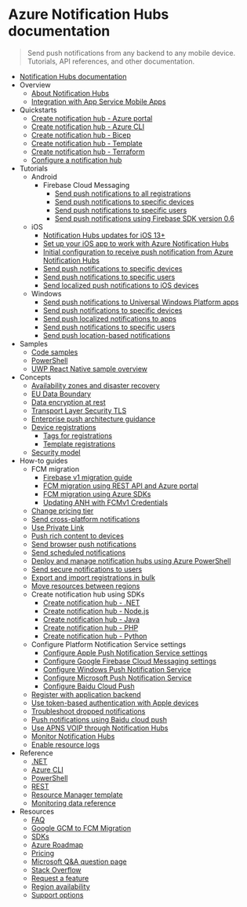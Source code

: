 # Azure Notification Hubs documentation
> Send push notifications from any backend to any mobile device. Tutorials, API references, and other documentation.
  - [Notification Hubs documentation](https://learn.microsoft.com/en-us/azure/notification-hubs/)
  - Overview
    - [About Notification Hubs](https://learn.microsoft.com/en-us/azure/notification-hubs/notification-hubs-push-notification-overview)
    - [Integration with App Service Mobile Apps](https://learn.microsoft.com/en-us/azure/notification-hubs/notification-hubs-app-service)
  - Quickstarts
    - [Create notification hub - Azure portal](https://learn.microsoft.com/en-us/azure/notification-hubs/create-notification-hub-portal)
    - [Create notification hub - Azure CLI](https://learn.microsoft.com/en-us/azure/notification-hubs/create-notification-hub-azure-cli)
    - [Create notification hub - Bicep](https://learn.microsoft.com/en-us/azure/notification-hubs/create-notification-hub-bicep)
    - [Create notification hub - Template](https://learn.microsoft.com/en-us/azure/notification-hubs/create-notification-hub-template)
    - [Create notification hub - Terraform](https://learn.microsoft.com/en-us/azure/notification-hubs/create-notification-hub-terraform)
    - [Configure a notification hub](https://learn.microsoft.com/en-us/azure/notification-hubs/configure-notification-hub-portal-pns-settings)
  - Tutorials
    - Android
      - Firebase Cloud Messaging
        - [Send push notifications to all registrations](https://learn.microsoft.com/en-us/azure/notification-hubs/android-sdk)
        - [Send push notifications to specific devices](https://learn.microsoft.com/en-us/azure/notification-hubs/push-notifications-android-specific-devices-firebase-cloud-messaging)
        - [Send push notifications to specific users](https://learn.microsoft.com/en-us/azure/notification-hubs/push-notifications-android-specific-users-firebase-cloud-messaging)
        - [Send push notifications using Firebase SDK version 0.6](https://learn.microsoft.com/en-us/azure/notification-hubs/notification-hubs-android-push-notification-google-fcm-get-started)
    - iOS
      - [Notification Hubs updates for iOS 13+](https://learn.microsoft.com/en-us/azure/notification-hubs/push-notification-updates-ios-13)
      - [Set up your iOS app to work with Azure Notification Hubs](https://learn.microsoft.com/en-us/azure/notification-hubs/ios-sdk-get-started)
      - [Initial configuration to receive push notification from Azure Notification Hubs](https://learn.microsoft.com/en-us/azure/notification-hubs/ios-sdk-current)
      - [Send push notifications to specific devices](https://learn.microsoft.com/en-us/azure/notification-hubs/notification-hubs-ios-xplat-segmented-apns-push-notification)
      - [Send push notifications to specific users](https://learn.microsoft.com/en-us/azure/notification-hubs/notification-hubs-aspnet-backend-ios-apple-apns-notification)
      - [Send localized push notifications to iOS devices](https://learn.microsoft.com/en-us/azure/notification-hubs/notification-hubs-ios-xplat-localized-apns-push-notification)
    - Windows
      - [Send push notifications to Universal Windows Platform apps](https://learn.microsoft.com/en-us/azure/notification-hubs/notification-hubs-windows-store-dotnet-get-started-wns-push-notification)
      - [Send push notifications to specific devices](https://learn.microsoft.com/en-us/azure/notification-hubs/notification-hubs-windows-notification-dotnet-push-xplat-segmented-wns)
      - [Send push localized notifications to apps](https://learn.microsoft.com/en-us/azure/notification-hubs/notification-hubs-windows-store-dotnet-xplat-localized-wns-push-notification)
      - [Send push notifications to specific users](https://learn.microsoft.com/en-us/azure/notification-hubs/notification-hubs-aspnet-backend-windows-dotnet-wns-notification)
      - [Send push location-based notifications](https://learn.microsoft.com/en-us/azure/notification-hubs/notification-hubs-push-bing-spatial-data-geofencing-notification)
  - Samples
    - [Code samples](https://learn.microsoft.com/en-us/azure/notification-hubs/samples)
    - [PowerShell](https://learn.microsoft.com/en-us/azure/notification-hubs/samples-powershell)
    - [UWP React Native sample overview](https://learn.microsoft.com/en-us/azure/notification-hubs/uwp-react)
  - Concepts
    - [Availability zones and disaster recovery](https://learn.microsoft.com/en-us/azure/reliability/reliability-notification-hubs?toc=/azure/reliability/toc.json)
    - [EU Data Boundary](https://learn.microsoft.com/en-us/azure/notification-hubs/eu-data-boundary)
    - [Data encryption at rest](https://learn.microsoft.com/en-us/azure/notification-hubs/encrypt-at-rest)
    - [Transport Layer Security TLS](https://learn.microsoft.com/en-us/azure/notification-hubs/notification-hubs-tls12)
    - [Enterprise push architecture guidance](https://learn.microsoft.com/en-us/azure/notification-hubs/notification-hubs-enterprise-push-notification-architecture)
    - [Device registrations](https://learn.microsoft.com/en-us/azure/notification-hubs/notification-hubs-push-notification-registration-management)
      - [Tags for registrations](https://learn.microsoft.com/en-us/azure/notification-hubs/notification-hubs-tags-segment-push-message)
      - [Template registrations](https://learn.microsoft.com/en-us/azure/notification-hubs/notification-hubs-templates-cross-platform-push-messages)
    - [Security model](https://learn.microsoft.com/en-us/azure/notification-hubs/notification-hubs-push-notification-security)
  - How-to guides
    - FCM migration
      - [Firebase v1 migration guide](https://learn.microsoft.com/en-us/azure/notification-hubs/notification-hubs-gcm-to-fcm)
      - [FCM migration using REST API and Azure portal](https://learn.microsoft.com/en-us/azure/notification-hubs/firebase-migration-rest)
      - [FCM migration using Azure SDKs](https://learn.microsoft.com/en-us/azure/notification-hubs/firebase-migration-sdk)
      - [Updating ANH with FCMv1 Credentials](https://learn.microsoft.com/en-us/azure/notification-hubs/firebase-migration-update-sdk)
    - [Change pricing tier](https://learn.microsoft.com/en-us/azure/notification-hubs/change-pricing-tier)
    - [Send cross-platform notifications](https://learn.microsoft.com/en-us/azure/notification-hubs/notification-hubs-aspnet-cross-platform-notification)
    - [Use Private Link](https://learn.microsoft.com/en-us/azure/notification-hubs/private-link)
    - [Push rich content to devices](https://learn.microsoft.com/en-us/azure/notification-hubs/notification-hubs-aspnet-backend-ios-apple-push-notification-service-apns-rich)
    - [Send browser push notifications](https://learn.microsoft.com/en-us/azure/notification-hubs/browser-push)
    - [Send scheduled notifications](https://learn.microsoft.com/en-us/azure/notification-hubs/notification-hubs-send-push-notifications-scheduled)
    - [Deploy and manage notification hubs using Azure PowerShell](https://learn.microsoft.com/en-us/azure/notification-hubs/notification-hubs-deploy-and-manage-powershell)
    - [Send secure notifications to users](https://learn.microsoft.com/en-us/azure/notification-hubs/notification-hubs-aspnet-backend-windows-dotnet-wns-secure-push-notification)
    - [Export and import registrations in bulk](https://learn.microsoft.com/en-us/azure/notification-hubs/export-modify-registrations-bulk)
    - [Move resources between regions](https://learn.microsoft.com/en-us/azure/notification-hubs/move-registrations)
    - Create notification hub using SDKs
      - [Create notification hub - .NET](https://learn.microsoft.com/dotnet/api/overview/azure/notification-hubs)
      - [Create notification hub - Node.js](https://learn.microsoft.com/en-us/azure/notification-hubs/notification-hubs-nodejs-push-notification-tutorial)
      - [Create notification hub - Java](https://learn.microsoft.com/en-us/azure/notification-hubs/notification-hubs-java-push-notification-tutorial)
      - [Create notification hub - PHP](https://learn.microsoft.com/en-us/azure/notification-hubs/notification-hubs-php-push-notification-tutorial)
      - [Create notification hub - Python](https://learn.microsoft.com/en-us/azure/notification-hubs/notification-hubs-python-push-notification-tutorial)
    - Configure Platform Notification Service settings
      - [Configure Apple Push Notification Service settings](https://learn.microsoft.com/en-us/azure/notification-hubs/configure-apple-push-notification-service)
      - [Configure Google Firebase Cloud Messaging settings](https://learn.microsoft.com/en-us/azure/notification-hubs/configure-google-firebase-cloud-messaging)
      - [Configure Windows Push Notification Service](https://learn.microsoft.com/en-us/azure/notification-hubs/configure-windows-push-notification-service)
      - [Configure Microsoft Push Notification Service](https://learn.microsoft.com/en-us/azure/notification-hubs/configure-microsoft-push-notification-service)
      - [Configure Baidu Cloud Push](https://learn.microsoft.com/en-us/azure/notification-hubs/configure-baidu-cloud-push)
    - [Register with application backend](https://learn.microsoft.com/en-us/azure/notification-hubs/notification-hubs-ios-aspnet-register-user-from-backend-to-push-notification)
    - [Use token-based authentication with Apple devices](https://learn.microsoft.com/en-us/azure/notification-hubs/notification-hubs-push-notification-http2-token-authentication)
    - [Troubleshoot dropped notifications](https://learn.microsoft.com/en-us/azure/notification-hubs/notification-hubs-push-notification-fixer)
    - [Push notifications using Baidu cloud push](https://learn.microsoft.com/en-us/azure/notification-hubs/notification-hubs-baidu-china-android-notifications-get-started)
    - [Use APNS VOIP through Notification Hubs](https://learn.microsoft.com/en-us/azure/notification-hubs/voip-apns)
    - [Monitor Notification Hubs](https://learn.microsoft.com/en-us/azure/notification-hubs/monitor-notification-hubs)
    - [Enable resource logs](https://learn.microsoft.com/en-us/azure/notification-hubs/notification-hubs-diagnostic-logs)
  - Reference
    - [.NET](https://learn.microsoft.com/dotnet/api/microsoft.azure.notificationhubs)
    - [Azure CLI](https://learn.microsoft.com/cli/azure/notification-hub)
    - [PowerShell](https://learn.microsoft.com/powershell/module/az.notificationhubs)
    - [REST](https://learn.microsoft.com/rest/api/notificationhubs/)
    - [Resource Manager template](https://learn.microsoft.com/azure/templates/microsoft.notificationhubs/allversions)
    - [Monitoring data reference](https://learn.microsoft.com/en-us/azure/notification-hubs/monitor-notification-hubs-reference)
  - Resources
    - [FAQ](https://learn.microsoft.com/en-us/azure/notification-hubs/notification-hubs-push-notification-faq.yml)
    - [Google GCM to FCM Migration](https://learn.microsoft.com/en-us/azure/notification-hubs/notification-hubs-gcm-to-fcm)
    - [SDKs](https://learn.microsoft.com/en-us/azure/notification-hubs/notification-hubs-sdks)
    - [Azure Roadmap](https://azure.microsoft.com/roadmap/)
    - [Pricing](https://azure.microsoft.com/pricing/details/notification-hubs/)
    - [Microsoft Q&A question page](https://learn.microsoft.com/answers/topics/azure-notification-hubs.html)
    - [Stack Overflow](https://stackoverflow.com/questions/tagged/azure-notificationhub)
    - [Request a feature](https://feedback.azure.com/d365community/forum/405a1b30-8b26-ec11-b6e6-000d3a4f0789)
    - [Region availability](https://azure.microsoft.com/regions/services/)
    - [Support options](https://azure.microsoft.com/support/options/)

